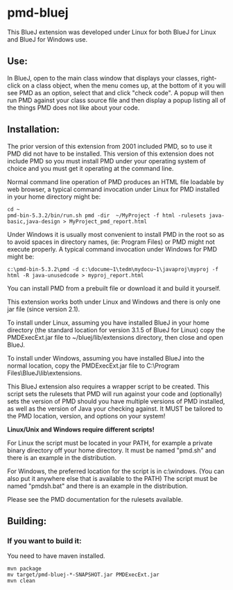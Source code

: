 # pmd-bluej

This BlueJ extension was developed under Linux for both BlueJ for Linux and
BlueJ for Windows use.

## Use:

In BlueJ, open to the main class window that displays your classes, right-click
on a class object, when the menu comes up, at the bottom of it you will see
PMD as an option, select that and click "check code". A popup will then run
PMD against your class source file and then display a popup listing all of
the things PMD does not like about your code.

## Installation:

The prior version of this extension from 2001 included PMD, so to use it PMD
did not have to be installed.  This version of this extension does not include PMD
so you must install PMD under your operating system of choice and you must get it
operating at the command line.

Normal command line operation of PMD produces an
HTML file loadable by web browser, a typical command invocation under Linux
for PMD installed in your home directory might be:

    cd ~
    pmd-bin-5.3.2/bin/run.sh pmd -dir  ~/MyProject -f html -rulesets java-basic,java-design > MyProject_pmd_report.html

Under Windows it is usually most convenient to install PMD in the root so as to
avoid spaces in directory names, (ie: Program Files) or PMD might not execute
properly.  A typical command invocation under Windows for PMD might be:

    c:\pmd-bin-5.3.2\pmd -d c:\docume~1\tedm\mydocu~1\javaproj\myproj -f html -R java-unusedcode > myproj_report.html

You can install PMD from a prebuilt file or download it and build it yourself.

This extension works both under Linux and Windows and there is only one jar file (since version 2.1).

To install under Linux, assuming you have installed BlueJ in your home directory
(the standard location for version 3.1.5 of BlueJ for Linux) copy the
PMDExecExt.jar file to ~/bluej/lib/extensions directory, then close and open
BlueJ.

To install under Windows, assuming you have installed BlueJ into the normal location,
copy the PMDExecExt.jar file to C:\Program Files\BlueJ\lib\extensions.

This BlueJ extension also requires a wrapper script to be created.  This script sets the
rulesets that PMD will run against your code and (optionally) sets the version of PMD
should you have multiple versions of PMD installed, as well as the version of Java your
checking against.  It MUST be tailored to the PMD location, version, and options on
your system!

**Linux/Unix and Windows require different scripts!**

For Linux the script must be located in your PATH, for example a private binary
directory off your home directory.  It must be named "pmd.sh" and there is an
example in the distribution.

For Windows, the preferred location for the script is in c:\windows.  (You can also put it
anywhere else that is available to the PATH)  The script must be named "pmdsh.bat" and
there is an example in the distribution.


Please see the PMD documentation for the rulesets available.

## Building:

### If you want to build it:

You need to have maven installed.

    mvn package
    mv target/pmd-bluej-*-SNAPSHOT.jar PMDExecExt.jar
    mvn clean
